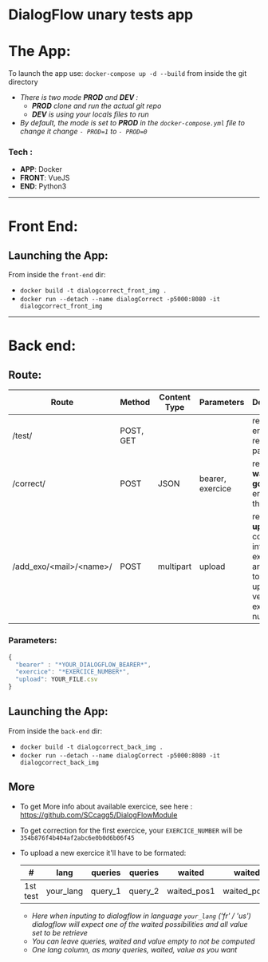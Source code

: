 # **DialogFlow** unary tests app

# The App:

To launch the app use: `docker-compose up -d --build` from inside the git directory

 * *There is two mode **PROD** and **DEV** :*
   * _**PROD** clone and run the actual git repo_
   * _**DEV** is using your locals files to run_
 * *By default, the mode is set to **PROD** in the `docker-compose.yml` file to change it change `- PROD=1` to `- PROD=0`*


### Tech :
 
  * **APP**: Docker
  * **FRONT**: VueJS
  * **END**: Python3
  
  
---

# Front End:

## Launching the App:

From inside the `front-end` dir:

 * `docker build -t dialogcorrect_front_img .`
 * `docker run --detach --name dialogCorrect -p5000:8080 -it dialogcorrect_front_img`


---

# Back end:

## Route:  

Route| Method| Content Type |Parameters| Description |
-----|-------|--------------|----------|-|
/test/ | POST, GET |  |  | return an empty response pattern
/correct/ | POST | JSON | bearer, exercice| return data **waited** and **got** until error if there is one
/add_exo/\<mail\>/\<name\>/ | POST | multipart | upload | return **upload** converterd into exercice array, link to git uploaded version and exercice number

### Parameters:
```javascript
{
  "bearer" : "*YOUR_DIALOGFLOW_BEARER*",
  "exercice": "*EXERCICE_NUMBER*",
  "upload": YOUR_FILE.csv
}
```

## Launching the App:  

From inside the `back-end` dir:

 * `docker build -t dialogcorrect_back_img .`
 * `docker run --detach --name dialogCorrect -p5000:8080 -it dialogcorrect_back_img`

## More
* To get More info about available exercice, see here : https://github.com/SCcagg5/DialogFlowModule
* To get correction for the first exercice, your `EXERCICE_NUMBER` will be `354b876f4b404af2abc6e0b0d6b06f45`
* To upload a new exercice it'll have to be formated:

  #|lang|queries|queries|waited|waited|value|
  -|-|-|-|-|-|-|
  1st test |your_lang | query_1 | query_2 | waited_pos1 |waited_pos2|value_get1|

  - *Here when inputing to dialogflow in language `your_lang` ('fr' / 'us') dialogflow will expect one of the waited possibilities and all value set to be retrieve*
  - *You can leave queries, waited and value empty to not be computed*
  - *One lang column, as many queries, waited, value as you want*
